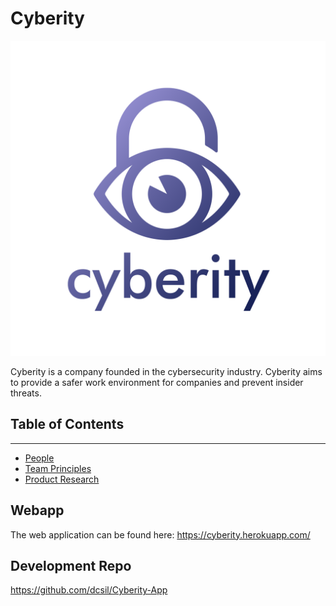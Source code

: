 # Cyberity

![Team Logo](./logo.png)

Cyberity is a company founded in the cybersecurity industry. Cyberity aims to provide a safer work environment for companies and prevent insider threats.

## Table of Contents
---

- [People](./team/)
- [Team Principles](./team/team_principles.md)
- [Product Research](./product_research)

## Webapp
The web application can be found here: https://cyberity.herokuapp.com/

## Development Repo

https://github.com/dcsil/Cyberity-App
